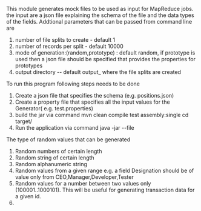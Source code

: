 This module generates mock files to be used as input for MapReduce jobs. the input are a json file explaining the schema of the file and the data types of the fields.
Addtional parameters that can be passed from command line are
1) number of file splits to create - default 1
2) number of records per split - default 10000
3) mode of generation:(random,prototype) : default random, if prototype is used then a json file should be specified that
    provides the properties for prototypes
4) output directory -- default output_<currenttime> where the file splits are created

To run this program following steps needs to be done
1) Create a json file that specifies the schema (e.g. positions.json)
2) Create a property file that specifies all the input values for the Generator( e.g. test.properties)
3) build the jar via command 
			mvn clean compile test assembly:single
      cd target/
4) Run the application via command
     java -jar <generated jar file> --file <fully qualified name of propertiesfile>


The type of random values that can be generated
1) Random numbers of certain length
2) Random string of certain length
3) Random alphanumeric string
4) Random values from a given range e.g. a field Designation should be of value only from CEO,Manager,Developer,Tester
5) Random values for a number between two values only (100001..1000101).
   This will be useful for generating transaction data for a given id.
6)